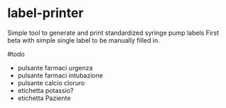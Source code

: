 # label-printer
Simple tool to generate and print standardized syringe pump labels
First beta with simple single label to be manually filled in.


#todo
- pulsante farmaci urgenza
- pulsante farmaci intubazione
- pulsante calcio cloruro
- etichetta potassio?
- etichetta Paziente
